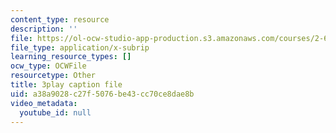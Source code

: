 ```yaml
---
content_type: resource
description: ''
file: https://ol-ocw-studio-app-production.s3.amazonaws.com/courses/2-627-fundamentals-of-photovoltaics-fall-2013/a38a9028c27f5076be43cc70ce8dae8b_KUjWMEBSS8Q.vtt
file_type: application/x-subrip
learning_resource_types: []
ocw_type: OCWFile
resourcetype: Other
title: 3play caption file
uid: a38a9028-c27f-5076-be43-cc70ce8dae8b
video_metadata:
  youtube_id: null
---
```

